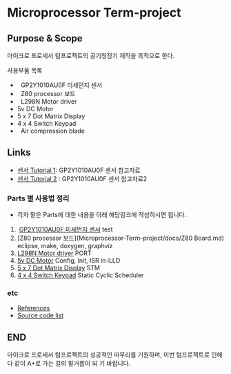 # Microprocessor Term-project

## Purpose & Scope
마이크로 프로세서 텀프로젝트의 공기청정기 제작을 목적으로 한다.

사용부품 목록

*   GP2Y1010AU0F 미세먼지 센서
*   Z80 processor 보드
*   L298N Motor driver
*   5v DC Motor
*   5 x 7 Dot Matrix Display
*   4 x 4 Switch Keypad
*   Air compression blade



## Links
* [센서 Tutorial 1](http://www.makewith.co/page/project/801/story/1741/): GP2Y1010AU0F 센서 참고자료
* [센서 Tutorial 2](http://www.iamamaker.kr/ko/tutorials/arduino/%EC%95%84%EB%91%90%EC%9D%B4%EB%85%B8-%EB%AF%B8%EC%84%B8%EB%A8%BC%EC%A7%80-%EC%84%BC%EC%84%9Cgp2y1010au0f-%EC%BD%94%EB%94%A9%ED%95%98%EA%B8%B0/) : GP2Y1010AU0F 센서 참고자료2



### Parts 별 사용법 정리

* 각자 맡은 Parts에 대한 내용을 아래 해당링크에 작성하시면 됩니다.

1.  [GP2Y1010AU0F 미세먼지 센서](./docs/GP2Y1010AU0F.md)  test
2.  [Z80 processor 보드](Microprocessor-Term-project/docs/Z80 Board.md)  eclipse, make, doxygen, graphviz
3.  [L298N Motor driver](./docs/WhatIsIlld.md) PORT
4.  [5v DC Motor](./docs/DoMeAFavor.md) Config, Init, ISR in iLLD
5.  [5 x 7 Dot Matrix Display](./docs/TwinkleTwinkleLittleStar.md)  STM
6.  [4 x 4 Switch Keypad](./docs/MultipleInfiniteLoops.md) Static Cyclic Scheduler



### etc

* [References](./docs/References.md)
* [Source code list](./src/README.md)




## END

  마이크로 프로세서 텀프로젝트의 성공적인 마무리를 기원하며, 이번 텀프로젝트로 인해 다 같이 A+로 가는 길의 밑거름이 되
기 바랍니다.
